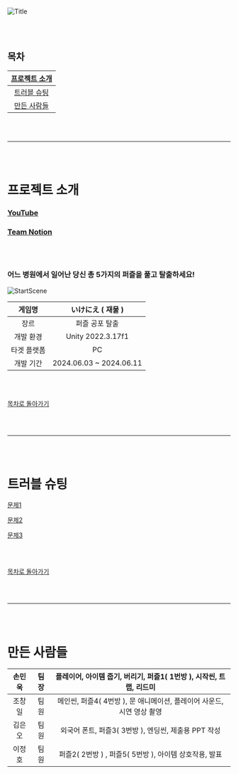 <br>

![Title](https://github.com/LilDuby/IkeniePublic/assets/167047382/7867d5fc-a05f-4119-8335-0b4346ca220c)


<br><br>
## 목차

|  [ 프로젝트 소개 ](#프로젝트-소개) |
| :---: |
| [ 트러블 슈팅 ](#트러블-슈팅) |
| [ 만든 사람들 ](#만든-사람들) |

<br><br>

***

<br><br>

# 프로젝트 소개

### [YouTube](https://youtu.be/x5GN8TPRW0g)

### [Team Notion](https://teamsparta.notion.site/d45d0794c0a84f72be5c33a12fadc992)

<br><br>

### 어느 병원에서 일어난 당신 총 5가지의 퍼즐을 풀고 탈출하세요!
![StartScene](https://github.com/LilDuby/IkeniePublic/assets/167047382/30aeda52-aa42-444b-af0f-5f3f3936d68b)

| 게임명 | いけにえ ( 재물 ) |
| :---: | :---: |
| 장르 | 퍼즐 공포 탈출 |
| 개발 환경 | Unity 2022.3.17f1 |
| 타겟 플랫폼 | PC |
| 개발 기간 | 2024.06.03 ~ 2024.06.11 |

<br><br>

[ 목차로 돌아가기 ](#목차)

<br><br>

---

<br><br>

# 트러블 슈팅

[문제1](https://github.com/LilDuby/IkeniePublic/wiki/TroubleShooting1)

[문제2](https://github.com/LilDuby/IkeniePublic/wiki/TroubleShooting2)

[문제3](https://github.com/LilDuby/IkeniePublic/wiki/TroubleShooting3)

<br><br>

[ 목차로 돌아가기 ](#목차)

<br><br>

---

<br><br>

# 만든 사람들

| 손민욱 | 팀장 | 플레이어, 아이템 줍기, 버리기, 퍼즐1( 1번방 ), 시작씬, 트랩, 리드미 |
| :---: | :---: | :---: |
| 조창일 | 팀원 | 메인씬, 퍼즐4( 4번방 ), 문 애니메이션, 플레이어 사운드, 시연 영상 촬영 |
| 김은오 | 팀원 | 외국어 폰트, 퍼즐3( 3번방 ), 엔딩씬, 제출용 PPT 작성 |
| 이정호 | 팀원 | 퍼즐2( 2번방 ) , 퍼즐5( 5번방 ), 아이템 상호작용, 발표 |

<br><br>
